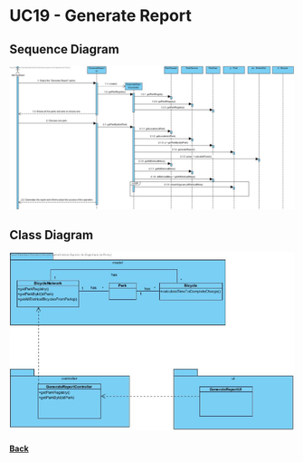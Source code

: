 # UC19 - Generate Report

##	Sequence Diagram
![UC19-Generate Report SD](UC19-SD.jpg)

##	Class Diagram
![UC19- Generate Report CD](UC19-CD.jpg)

#### [Back](../OODesign.md)